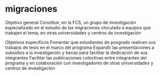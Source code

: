 # migraciones
Objetivo general
Constituir, en la FCS, un grupo de investigación especializado en el estudio de las migraciones vinculado a equipos que trabajen el tema, en otras universidades y centros de investigación

Objetivos específicos
Fomentar que estudiantes de posgrado realicen sus trabajos de tesis en el marco del programa
Expandir las presentaciones a subsidios a la investigación y becas para facilitar la dedicación de sus integrantes
Facilitar las publicaciones colectivas entre integrantes del programa y en colaboración con investigadores de otras universidades y centros de investigación
